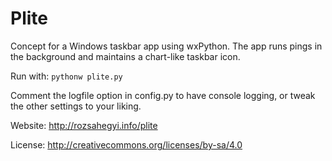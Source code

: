 # Plite

Concept for a Windows taskbar app using wxPython. The app runs pings in the background and maintains a chart-like taskbar icon.

Run with: `pythonw plite.py`

Comment the logfile option in config.py to have console logging, or tweak the other settings to your liking.


Website: http://rozsahegyi.info/plite

License: http://creativecommons.org/licenses/by-sa/4.0

